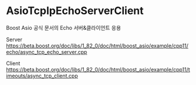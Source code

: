 # AsioTcpIpEchoServerClient

Boost Asio 공식 문서의 Echo 서버&클라이언트 응용

Server
https://beta.boost.org/doc/libs/1_82_0/doc/html/boost_asio/example/cpp11/echo/async_tcp_echo_server.cpp

Client
https://beta.boost.org/doc/libs/1_82_0/doc/html/boost_asio/example/cpp11/timeouts/async_tcp_client.cpp
